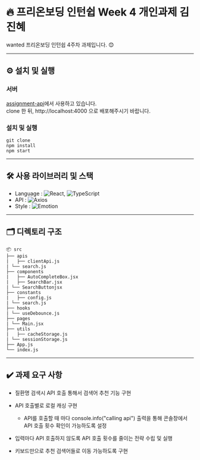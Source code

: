# 🔥 프리온보딩 인턴쉽 Week 4 개인과제 김진혜

wanted 프리온보딩 인턴쉽 4주차 과제입니다. 😊

---

## ⚙️ 설치 및 실행

### 서버

[assignment-api](https://github.com/walking-sunset/assignment-api)에서 사용하고 있습니다.
<br />
clone 한 뒤, http://localhost:4000 으로 배포해주시기 바랍니다.

### 설치 및 실행

```
git clone
npm install
npm start
```

---

## 🛠️ 사용 라이브러리 및 스택

- Language : ![React](https://img.shields.io/badge/React-blue), ![TypeScript](https://img.shields.io/badge/JavaScript-yellow)
- API : ![Axios](https://img.shields.io/badge/Axios-orange)
- Style : ![Emotion](https://img.shields.io/badge/Emotion-pink)

---

## 🗂️ 디렉토리 구조

```
📦 src
├── apis
|	├── clientApi.js
| └── search.js
├── components
|	├── AutoCompleteBox.jsx
|	├── SearchBar.jsx
| └── SearchButtonjsx
├── constants
|	├── config.js
| └── search.js
├── hooks
| └── useDebounce.js
├── pages
| └── Main.jsx
├── utils
|	├── cacheStorage.js
| └── sessionStorage.js
├── App.js
└── index.js
```

---

## ✔️ 과제 요구 사항

- 질환명 검색시 API 호출 통해서 검색어 추천 기능 구현

- API 호출별로 로컬 캐싱 구현

  - API를 호출할 때 마다 console.info("calling api") 출력을 통해 콘솔창에서 API 호출 횟수 확인이 가능하도록 설정

- 입력마다 API 호출하지 않도록 API 호출 횟수를 줄이는 전략 수립 및 실행

- 키보드만으로 추천 검색어들로 이동 가능하도록 구현
